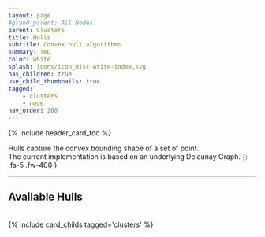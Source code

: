 ```yaml
---
layout: page
#grand_parent: All Nodes
parent: Clusters
title: Hulls
subtitle: Convex hull algorithms
summary: TBD
color: white
splash: icons/icon_misc-write-index.svg
has_children: true
use_child_thumbnails: true
tagged: 
    - clusters
    - node
nav_order: 200
---
```


{% include header_card_toc %}

Hulls capture the convex bounding shape of a set of point.  
The current implementation is based on an underlying Delaunay Graph.
{: .fs-5 .fw-400 } 

---
## Available Hulls
<br>
{% include card_childs tagged='clusters' %}

